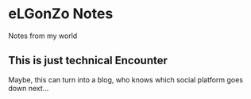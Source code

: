 # eLGonZo Notes

Notes from my world

## This is just technical Encounter

Maybe, this can turn into a blog, who knows which social platform goes down next...